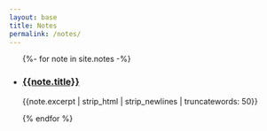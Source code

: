 ```yaml
---
layout: base
title: Notes
permalink: /notes/
---
```


<ul class="post-list">
{%- for note in site.notes -%}
<li>
<h3><a class="post-link" href=“{{note.url}}”>{{note.title}}</a></h3>
<p>{{note.excerpt | strip_html | strip_newlines | truncatewords: 50}}</p>
</li>
{% endfor %}
</ul>